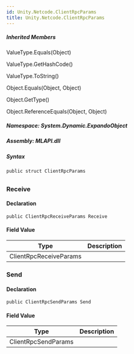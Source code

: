 ```yaml
---  
id: Unity.Netcode.ClientRpcParams  
title: Unity.Netcode.ClientRpcParams  
---
```


<div class="markdown level0 summary">

</div>

<div class="markdown level0 conceptual">

</div>

<div class="inheritedMembers">

##### Inherited Members

<div>

ValueType.Equals(Object)

</div>

<div>

ValueType.GetHashCode()

</div>

<div>

ValueType.ToString()

</div>

<div>

Object.Equals(Object, Object)

</div>

<div>

Object.GetType()

</div>

<div>

Object.ReferenceEquals(Object, Object)

</div>

</div>

##### **Namespace**: System.Dynamic.ExpandoObject

##### **Assembly**: MLAPI.dll

##### Syntax

``` lang-csharp
public struct ClientRpcParams
```

## 

### Receive

<div class="markdown level1 summary">

</div>

<div class="markdown level1 conceptual">

</div>

#### Declaration

``` lang-csharp
public ClientRpcReceiveParams Receive
```

#### Field Value

| Type                   | Description |
|------------------------|-------------|
| ClientRpcReceiveParams |             |

### Send

<div class="markdown level1 summary">

</div>

<div class="markdown level1 conceptual">

</div>

#### Declaration

``` lang-csharp
public ClientRpcSendParams Send
```

#### Field Value

| Type                | Description |
|---------------------|-------------|
| ClientRpcSendParams |             |

